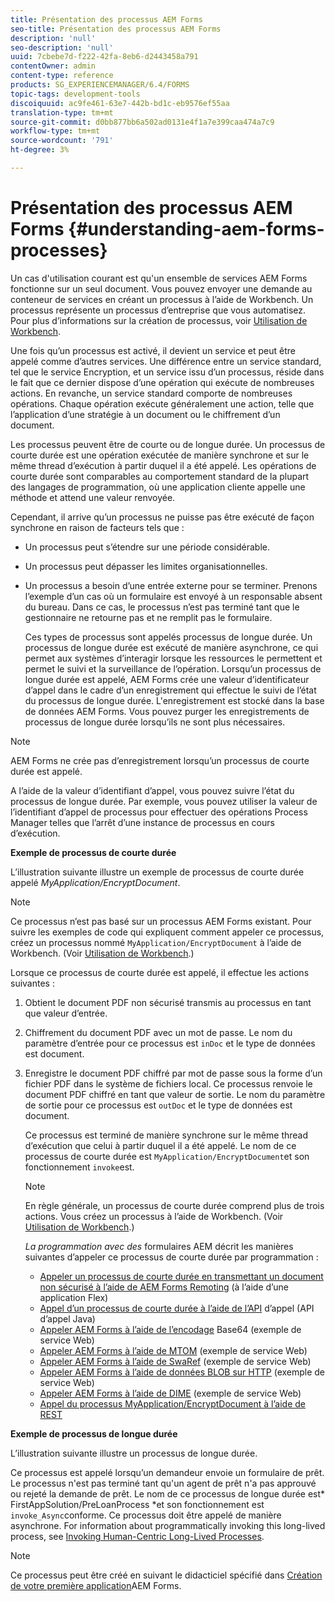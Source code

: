 ```yaml
---
title: Présentation des processus AEM Forms
seo-title: Présentation des processus AEM Forms
description: 'null'
seo-description: 'null'
uuid: 7cbebe7d-f222-42fa-8eb6-d2443458a791
contentOwner: admin
content-type: reference
products: SG_EXPERIENCEMANAGER/6.4/FORMS
topic-tags: development-tools
discoiquuid: ac9fe461-63e7-442b-bd1c-eb9576ef55aa
translation-type: tm+mt
source-git-commit: d0bb877bb6a502ad0131e4f1a7e399caa474a7c9
workflow-type: tm+mt
source-wordcount: '791'
ht-degree: 3%

---
```



# Présentation des processus AEM Forms {#understanding-aem-forms-processes}

Un cas d&#39;utilisation courant est qu&#39;un ensemble de services AEM Forms fonctionne sur un seul document. Vous pouvez envoyer une demande au conteneur de services en créant un processus à l’aide de Workbench. Un processus représente un processus d’entreprise que vous automatisez. Pour plus d’informations sur la création de processus, voir [Utilisation de Workbench](https://www.adobe.com/go/learn_aemforms_workbench_63).

Une fois qu’un processus est activé, il devient un service et peut être appelé comme d’autres services. Une différence entre un service standard, tel que le service Encryption, et un service issu d’un processus, réside dans le fait que ce dernier dispose d’une opération qui exécute de nombreuses actions. En revanche, un service standard comporte de nombreuses opérations. Chaque opération exécute généralement une action, telle que l’application d’une stratégie à un document ou le chiffrement d’un document.

Les processus peuvent être de courte ou de longue durée. Un processus de courte durée est une opération exécutée de manière synchrone et sur le même thread d’exécution à partir duquel il a été appelé. Les opérations de courte durée sont comparables au comportement standard de la plupart des langages de programmation, où une application cliente appelle une méthode et attend une valeur renvoyée.

Cependant, il arrive qu’un processus ne puisse pas être exécuté de façon synchrone en raison de facteurs tels que :

* Un processus peut s’étendre sur une période considérable.
* Un processus peut dépasser les limites organisationnelles.
* Un processus a besoin d’une entrée externe pour se terminer. Prenons l’exemple d’un cas où un formulaire est envoyé à un responsable absent du bureau. Dans ce cas, le processus n’est pas terminé tant que le gestionnaire ne retourne pas et ne remplit pas le formulaire.

   Ces types de processus sont appelés processus de longue durée. Un processus de longue durée est exécuté de manière asynchrone, ce qui permet aux systèmes d’interagir lorsque les ressources le permettent et permet le suivi et la surveillance de l’opération. Lorsqu’un processus de longue durée est appelé, AEM Forms crée une valeur d’identificateur d’appel dans le cadre d’un enregistrement qui effectue le suivi de l’état du processus de longue durée. L&#39;enregistrement est stocké dans la base de données AEM Forms. Vous pouvez purger les enregistrements de processus de longue durée lorsqu’ils ne sont plus nécessaires.

>[!NOTE]
>
>AEM Forms ne crée pas d’enregistrement lorsqu’un processus de courte durée est appelé.

A l’aide de la valeur d’identifiant d’appel, vous pouvez suivre l’état du processus de longue durée. Par exemple, vous pouvez utiliser la valeur de l’identifiant d’appel de processus pour effectuer des opérations Process Manager telles que l’arrêt d’une instance de processus en cours d’exécution.

**Exemple de processus de courte durée**

L’illustration suivante illustre un exemple de processus de courte durée appelé *MyApplication/EncryptDocument*.

>[!NOTE]
>
>Ce processus n’est pas basé sur un processus AEM Forms existant. Pour suivre les exemples de code qui expliquent comment appeler ce processus, créez un processus nommé `MyApplication/EncryptDocument` à l’aide de Workbench. (Voir [Utilisation de Workbench](https://www.adobe.com/go/learn_aemforms_workbench_63).)

Lorsque ce processus de courte durée est appelé, il effectue les actions suivantes :

1. Obtient le document PDF non sécurisé transmis au processus en tant que valeur d’entrée.
1. Chiffrement du document PDF avec un mot de passe. Le nom du paramètre d’entrée pour ce processus est `inDoc` et le type de données est document.
1. Enregistre le document PDF chiffré par mot de passe sous la forme d’un fichier PDF dans le système de fichiers local. Ce processus renvoie le document PDF chiffré en tant que valeur de sortie. Le nom du paramètre de sortie pour ce processus est `outDoc` et le type de données est document.

   Ce processus est terminé de manière synchrone sur le même thread d’exécution que celui à partir duquel il a été appelé. Le nom de ce processus de courte durée est `MyApplication/EncryptDocument`et son fonctionnement `invoke`est.

   >[!NOTE]
   >
   >En règle générale, un processus de courte durée comprend plus de trois actions. Vous créez un processus à l’aide de Workbench. (Voir [Utilisation de Workbench](https://www.adobe.com/go/learn_aemforms_workbench_63).)

   *La programmation avec des* formulaires AEM décrit les manières suivantes d’appeler ce processus de courte durée par programmation :

   * [Appeler un processus de courte durée en transmettant un document non sécurisé à l’aide de AEM Forms Remoting](/help/forms/developing/invoking-aem-forms-using-remoting.md#invoking-a-short-lived-process-by-passing-an-unsecure-document-using-remoting) (à l’aide d’une application Flex)
   * [Appel d’un processus de courte durée à l’aide de l’API](/help/forms/developing/invoking-aem-forms-using-java.md#invoking-a-short-lived-process-using-the-invocation-api) d’appel (API d’appel Java)
   * [Appeler AEM Forms à l’aide de l’encodage](/help/forms/developing/invoking-aem-forms-using-web.md#invoking-aem-forms-using-base64-encoding) Base64 (exemple de service Web)
   * [Appeler AEM Forms à l’aide de MTOM](/help/forms/developing/invoking-aem-forms-using-web.md#invoking-aem-forms-using-mtom) (exemple de service Web)
   * [Appeler AEM Forms à l’aide de SwaRef](/help/forms/developing/invoking-aem-forms-using-web.md#invoking-aem-forms-using-swaref) (exemple de service Web)
   * [Appeler AEM Forms à l’aide de données BLOB sur HTTP](/help/forms/developing/invoking-aem-forms-using-web.md#invoking-aem-forms-using-blob-data-over-http) (exemple de service Web)
   * [Appeler AEM Forms à l’aide de DIME](/help/forms/developing/invoking-aem-forms-using-web.md#invoking-aem-forms-using-dime) (exemple de service Web)
   * [Appel du processus MyApplication/EncryptDocument à l’aide de REST](/help/forms/developing/invoking-aem-forms-using-rest.md)

**Exemple de processus de longue durée**

L’illustration suivante illustre un processus de longue durée.

Ce processus est appelé lorsqu’un demandeur envoie un formulaire de prêt. Le processus n&#39;est pas terminé tant qu&#39;un agent de prêt n&#39;a pas approuvé ou rejeté la demande de prêt. Le nom de ce processus de longue durée est* FirstAppSolution/PreLoanProcess *et son fonctionnement est `invoke_Async`conforme. Ce processus doit être appelé de manière asynchrone. For information about programmatically invoking this long-lived process, see [Invoking Human-Centric Long-Lived Processes](/help/forms/developing/invoking-human-centric-long-lived.md#invoking-human-centric-long-lived-processes).

>[!NOTE]
>
>Ce processus peut être créé en suivant le didacticiel spécifié dans [Création de votre première application](https://www.adobe.com/go/learn_aemforms_firstapp_ds_63)AEM Forms.

